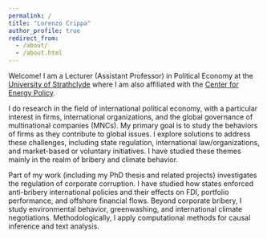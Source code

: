 ```yaml
---
permalink: /
title: "Lorenzo Crippa"
author_profile: true
redirect_from: 
  - /about/
  - /about.html
---
```


Welcome! I am a Lecturer (Assistant Professor) in Political Economy at the [University of Strathclyde](https://pureportal.strath.ac.uk/en/persons/lorenzo-crippa) where I am also affiliated with the [Center for Energy Policy](https://www.strath.ac.uk/humanities/centreforenergypolicy/).

I do research in the field of international political economy, with a particular interest in firms, international organizations, and the global governance of multinational companies (MNCs). My primary goal is to study the behaviors of firms as they contribute to global issues. I explore solutions to address these challenges, including state regulation, international law/organizations, and market-based or voluntary initiatives. I have studied these themes mainly in the realm of bribery and climate behavior.

Part of my work (including my PhD thesis and related projects) investigates the regulation of corporate corruption. I have studied how states enforced anti-bribery international policies and their effects on FDI, portfolio performance, and offshore financial flows. Beyond corporate bribery, I study environmental behavior, greenwashing, and international climate negotiations. Methodologically, I apply computational methods for causal inference and text analysis.